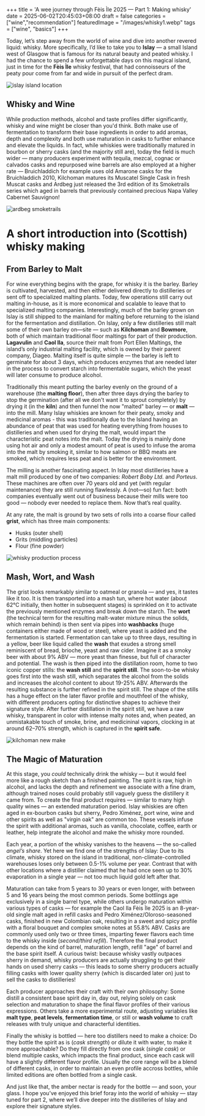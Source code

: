 +++
title = 'A wee journey through Fèis Ìle 2025 — Part 1: Making whisky'
date = 2025-06-02T20:45:03+08:00
draft = false
categories = ["wine","recommendation"]
featuredImage = "/images/whisky1.webp"
tags = ["wine", "basics"]
+++

Today, let’s step away from the world of wine and dive into another revered liquid: whisky. More specifically, I’d like to take you to **Islay** — a small Island west of Glasgow that is famous for its natural beauty and peated whisky. I had the chance to spend a few unforgettable days on this magical island, just in time for the **Fèis Ìle** whisky festival, that had connoisseurs of the peaty pour come from far and wide in pursuit of the perfect dram.

![islay island location](images/islay_uk.webp "800px")

## Whisky and Wine

While production methods, alcohol and taste profiles differ significantly, whisky and wine might be closer than you'd think. Both make use of fermentation to transform their base ingredients in order to add aromas, depth and complexity and both use maturation in casks to further enhance and elevate the liquids. In fact, while whiskies were traditionally matured in bourbon or sherry casks (and the majority still are), today the field is much wider — many producers experiment with tequila, mezcal, cognac or calvados casks and repurposed  wine barrels are also employed at a higher rate — Bruichladdich for example uses old Amarone casks for the Bruichladdich 2010, Kilchoman matures its Muscatel Single Cask in fresh Muscat casks and Ardbeg just released the 3rd edition of its Smoketrails series which aged in barrels that previously contained precious Napa Valley Cabernet Sauvignon! 

![ardbeg smoketrails](images/ardbeg_smoketrail.webp "800px")

# A short introduction into (Scottish) whisky making

## From Barley to Malt

For wine everything begins with the grape, for whisky it is the barley. Barley is cultivated, harvested, and then either delivered directly to distilleries or sent off to specialized malting plants. Today, few operations still carry out malting in-house, as it is more economical and scalable to leave that to specialized malting companies. Interestingly, much of the barley grown on Islay is still shipped to the mainland for malting before returning to the island for the fermentation and distillation. On Islay, only a few distilleries still malt some of their own barley on—site — such as **Kilchoman** and **Bowmore**, both of which maintain traditional floor maltings for part of their production. **Lagavulin** and **Caol Ila**, source their malt from Port Ellen Maltings, the island’s only industrial malting facility, which is owned by their parent company, Diageo. Malting itself is quite simple — the barley is left to germinate for about 3 days, which produces enzymes that are needed later in the process to convert starch into fermentable sugars, which the yeast will later consume to produce alcohol. 

Traditionally this meant putting the barley evenly on the ground of a warehouse (the **malting floor**), then after three days drying the barley to stop the germination (after all we don't want it to sprout completely) by drying it (in the **kiln**) and then funnel the now "malted" barley — or **malt** — into the mill. Many Islay whiskies are known for their peaty, smoky and medicinal aromas - this was traditionally due to the Island having an abundance of peat that was used for heating everything from houses to distilleries and when used for drying the malt, would impart the characteristic peat notes into the malt. Today the drying is mainly done using hot air and only a modest amount of peat is used to infuse the aroma into the malt by smoking it, similar to how salmon or BBQ meats are smoked, which requires less peat and is better for the environment.

The milling is another fascinating aspect. In Islay most distilleries have a malt mill produced by one of two companies: *Robert Boby Ltd.* and *Porteus*.  These machines are often over 70 years old and yet (with regular maintenance) they are still running flawlessly. A (not—so) fun fact: both companies eventually went out of business because their mills were too good — nobody ever needed to replace them. Now that’s real quality.

At any rate, the malt is ground by two sets of rolls into a coarse flour called **grist**, which has three main components:

- Husks (outer shell)
- Grits (middling particles)
- Flour (fine powder)

![whisky production process](images/whisky_production_process_cropped.webp "800px")

## Mash, Wort, and Wash

The grist looks remarkably similar to oatmeal or granola — and yes, it tastes like it too. It is then transported into a mash tun, where hot water (about 62°C initially, then hotter in subsequent stages) is sprinkled on it to activate the previously mentioned enzymes and break down the starch. The **wort** (the technical term for the resulting malt-water mixture minus the solids, which remain behind) is then sent via pipes into **washbacks** (huge containers either made of wood or steel), where yeast is added and the fermentation is started. Fermentation can take up to three days, resulting in a yellow, beer like liquid called the **wash** that exudes a strong smell reminiscent of bread, brioche, yeast and raw cider. Imagine it as a smoky beer with about 9% ABV — more yeast than finesse, but full of character and potential. The wash is then piped into the distillation room, home to two iconic copper stills: the **wash still** and the **spirit still**. The soon-to-be whisky goes first into the wash still, which separates the alcohol from the solids and increases the alcohol content to about 19-25% ABV. Afterwards the resulting substance is further refined in the spirit still. The shape of the stills has a huge effect on the later flavor profile and mouthfeel of the whisky, with different producers opting for distinctive shapes to achieve their signature style. After further distillation in the spirit still, we have a raw whisky, transparent in color with intense malty notes and, when peated, an unmistakable touch of smoke, brine, and medicininal vapors, clocking in at around 62–70% strength, which is captured in the **spirit safe**. 

![kilchoman new make](images/new_make.webp "800px")

## The Magic of Maturation

At this stage, you *could* technically drink the whisky — but it would feel more like a rough sketch than a finished painting. The spirit is raw, high in alcohol, and lacks the depth and refinement we associate with a fine dram, although trained noses could probably still vaguely guess the distillery it came from. To create the final product requires — similar to many high quality wines — an extended maturation period. Islay whiskies are often aged in ex-bourbon casks but sherry, Pedro Ximénez, port wine, wine and other spirits as well as "virgin oak" are common too. These vessels infuse the spirit with additional aromas, such as vanilla, chocolate, coffee, earth or leather, help integrate the alcohol and make the whisky more rounded. 

Each year, a portion of the whisky vanishes to the heavens — the so-called *angel’s share*. Yet here we find one of the strengths of Islay: Due to its climate, whisky stored on the island in traditional, non-climate-controlled warehouses loses only between 0.5-1% volume per year. Contrast that with other locations where a distiller claimed that he had once seen up to 30% evaporation in a single year — not too much liquid gold left after that.

Maturation can take from 5 years to 30 years or even longer, with between 5 and 16 years being the most common periods. Some bottlings age exclusively in a single barrel type, while others undergo maturation within various types of casks — for example the Caol Ila Fèis Ìle 2025 is an 8-year-old single malt aged in refill casks and Pedro Ximénez/Oloroso-seasoned casks, finished in new Colombian oak, resulting in a sweet and spicy profile with a floral bouquet and complex smoke notes at 55.8% ABV. Casks are commonly used only two or three times, imparting fewer flavors each time to the whisky inside (*second/third refill*). Therefore the final product depends on the kind of barrel, maturation length, refill "age" of barrel and the base spirit itself. A curious twist: because whisky vastly outpaces sherry in demand, whisky producers are actually struggling to get their hands on used sherry casks — this leads to some sherry producers actually filling casks with lower quality sherry (which is discarded later on) just to sell the casks to distilleries! 

Each producer approaches their craft with their own philosophy: Some distill a consistent base spirit day in, day out, relying solely on cask selection and maturation to shape the final flavor profiles of their various expressions. Others take a more experimental route, adjusting variables like **malt type**, **peat levels**, **fermentation time**, or still or **wash volume** to craft releases with truly unique and characterful identities.

Finally the whisky is bottled — here too distillers need to make a choice: Do they bottle the spirit as is (*cask strength*) or dilute it with water, to make it more approachable? Do they fill directly from one cask (*single cask*) or blend multiple casks, which impacts the final product, since each cask will have a slightly different flavor profile. Usually the core range will be a blend of different casks, in order to maintain an even profile accross bottles, while limited editions are often bottled from a single cask. 

And just like that, the amber nectar is ready for the bottle — and soon, your glass. I hope you’ve enjoyed this brief foray into the world of whisky — stay tuned for part 2, where we’ll dive deeper into the distilleries of Islay and explore their signature styles.
